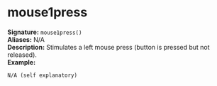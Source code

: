 # mouse1press
**Signature:** `mouse1press()` <br>
**Aliases:** N/A <br>
**Description:** Stimulates a left mouse press (button is pressed but not released). <br>
**Example:**
```
N/A (self explanatory)
```